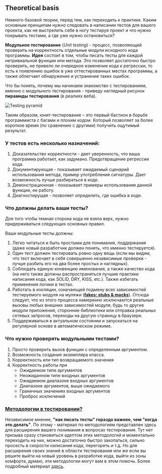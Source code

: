 ## Theoretical basis

Немного базовой теории, перед тем, как переходить к практике. Каким основным принципам нужно следовать в написании тестов для вашего проекта, как не выстрелить себе в ногу тестируя проект и что нужно покрывать тестами, а где уже нужно остановиться?

**Модульное тестирование** (*Unit testing*) - процесс, позволяющий проверить на корректность отдельные модули исходного кода программы. **Идея** состоит в том, чтобы писать тесты для каждой нетривиальной функции или метода. Это позволяет достаточно быстро проверить, не привело ли очередное изменение кода к регрессии, то есть к появлению ошибок в уже оттестированных местах программы, а также облегчает обнаружение и устранение таких ошибок.

Что бы понять, почему мы начинаем знакомство с тестированием, именно с модульного тестирования - приведу наглядный рисунок **пирамиды тестирования** (в реалиях веба).

![Testing pyramid](https://i.imgur.com/ANgptPn.png)

Таким образом, юнит-тестирование – это первый бастион в борьбе программиста с багами и плохим кодом. Который позволяет за более короткое время (по сравнению с другими) получить ощутимый результат.

### У тестов есть несколько назначений:

1. Доказательство корректности - дает уверенность, что ваша программа работает, как задумано. Предотвращение регрессии кода.
2. Документирующая - показывает ожидаемый сценарий использования метода, пример употребления сигнатуры. Дает возможность лучше разбираться в коде.
3. Демонстрационная - показывает примеры использования данной функции, ее работу.
4. Диагностирущая - позволяет определить, где ошибка в коде.

### Что должны делать ваши тесты?

Для того чтобы темная сторона кода не взяла верх, нужно придерживаться следующих основных правил.

Ваши модульные тесты должны:

1. Легко читаться и быть простыми для понимания, поддержания (даже новый разработчик должен понять, что именно тестируется).
2. Один тест должен тестировать ровно одну вещь (если мы видим, что тест включает в себя совершенно независимые проверки - лучше разбить его на два более простых и наглядных).
3. Соблюдать единую конвенцию именования, а также качество кода (на него также должны распространяться лучшие практики написания кода, как SOLID, DRY, KISS, etc.). Также избегать применения логики в тестах.
4. Работать в изоляции, означающей подмену всех зависимостей тестируемого модуля на муляжи (**[fakes: stubs & mocks](./STUBS_AND_MOCKS.md)**). Отсюда следует, что из этого процесса намеренно исключаются реальные вызовы любых внешних зависимостей модуля, будь то другие модули приложения, сторонние библиотеки или отправка реальных сетевых запросов, переходы на другую страницу в браузере.
5. Поддерживаться в актуальном состоянии и запускаться на регулярной основе в автоматическом режиме.

### Что нужно проверять модульными тестами?

1. Просто проверить вызов функции с определенным аргументом.
2. Возможность создания экземпляра класса.
3. Корректность или тип возвращаемого значения
4. Корректность работы при
   - Ожидаемом типе аргументов
   - Неожиданном типе входных аргументов
   - Ожидаемом диапазоне входных аргументов
   - Диапазоне аргументов, выше ожидаемого
   - Граничных значениях входных аргументов
   - Проброс исключений

### [Методологии в тестировании?](./TESTING_METHODOLOGIES.md)

Независимое мнение, **"как писать тесты" гораздо важнее, чем "когда это делать"**. По этому - материал по методологиям представлен здесь для расширения вашего понимания в вопросах тестирования. Тут нет призыва сразу становиться адептом этих методологий и моментально переходить на них, можно достаточно быстро закопаться, сильно просесть в скорости написания кода, перегореть и т.д. Но для расширения своих знаний в области тестирования или же если вы решите выйти на новый уровень в разработке кода, выйти из зоны комфорта, думаю, эти методологии могут вам в этом помочь. Более подробный материал [здесь](./TESTING_METHODOLOGIES.md).
